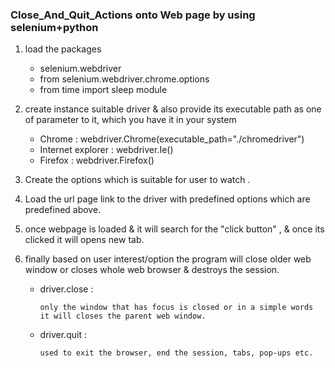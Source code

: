 ### Close_And_Quit_Actions onto Web page by using selenium+python

1. load the packages

   - selenium.webdriver
   - from selenium.webdriver.chrome.options
   - from time import sleep module
  
2. create instance suitable driver & also provide its executable path as one of parameter to it, which you have it in your system

   - Chrome : webdriver.Chrome(executable_path="./chromedriver")
   - Internet explorer : webdriver.Ie()
   - Firefox : webdriver.Firefox() 
  
3. Create the options which is suitable for user to watch .
 
4. Load the url page link to the driver with predefined options which are predefined above.

5. once webpage is loaded & it will search for the "click button" , & once its clicked it will opens new tab.

6. finally based on user interest/option the program will close older web window or closes whole web browser & destroys the session.

   - driver.close :
   	     
         only the window that has focus is closed or in a simple words it will closes the parent web window.
   	
   - driver.quit : 
   	
         used to exit the browser, end the session, tabs, pop-ups etc.
